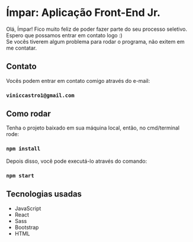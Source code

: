 # Ímpar: Aplicação Front-End Jr.

Olá, Ímpar! Fico muito feliz de poder fazer parte do seu processo seletivo. Espero que possamos entrar em contato logo :) <br/>
Se vocês tiverem algum problema para rodar o programa, não exitem em me contatar. 

## Contato

Vocês podem entrar em contato comigo através do e-mail:
### `viniccastro1@gmail.com`

## Como rodar

Tenha o projeto baixado em sua máquina local, então, no cmd/terminal rode:
### `npm install`

Depois disso, você pode executá-lo através do comando:
### `npm start`

## Tecnologias usadas

- JavaScript
- React
- Sass
- Bootstrap
- HTML
